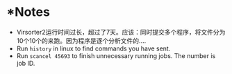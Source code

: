 # \*Notes

* Virsorter2运行时间过长，超过了7天。应该：同时提交多个程序，将文件分为10个10个的来跑。因为程序是逐个分析文件的....
* Run `history` in linux to find commands you have sent.
* Run `scancel 45693` to finish unnecessary running jobs. The number is job ID.



